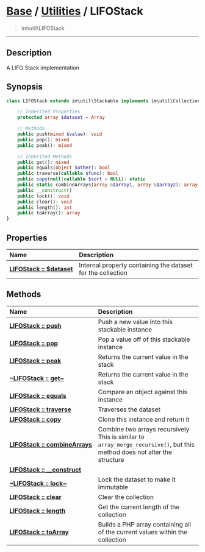 # [Base](base.md) / [Utilities](util.md) / LIFOStack
 > im\util\LIFOStack
____

## Description
A LIFO Stack implementation

## Synopsis
```php
class LIFOStack extends im\util\Stackable implements im\util\Collection, Traversable, IteratorAggregate {

    // Inherited Properties
    protected array $dataset = Array

    // Methods
    public push(mixed $value): void
    public pop(): mixed
    public peak(): mixed

    // Inherited Methods
    public get(): mixed
    public equals(object $other): bool
    public traverse(callable $func): bool
    public copy(null|callable $sort = NULL): static
    public static combineArrays(array &$array1, array &$array2): array
    public __construct()
    public lock(): void
    public clear(): void
    public length(): int
    public toArray(): array
}
```

## Properties
| Name | Description |
| :--- | :---------- |
| [__LIFOStack&nbsp;::&nbsp;$dataset__](util-LIFOStack-var_dataset.md) | Internal property containing the dataset for the collection |

## Methods
| Name | Description |
| :--- | :---------- |
| [__LIFOStack&nbsp;::&nbsp;push__](util-LIFOStack-push.md) | Push a new value into this stackable instance |
| [__LIFOStack&nbsp;::&nbsp;pop__](util-LIFOStack-pop.md) | Pop a value off of this stackable instance |
| [__LIFOStack&nbsp;::&nbsp;peak__](util-LIFOStack-peak.md) | Returns the current value in the stack |
| [__~LIFOStack&nbsp;::&nbsp;get~__](util-LIFOStack-get.md) | Returns the current value in the stack |
| [__LIFOStack&nbsp;::&nbsp;equals__](util-LIFOStack-equals.md) | Compare an object against this instance |
| [__LIFOStack&nbsp;::&nbsp;traverse__](util-LIFOStack-traverse.md) | Traverses the dataset |
| [__LIFOStack&nbsp;::&nbsp;copy__](util-LIFOStack-copy.md) | Clone this instance and return it |
| [__LIFOStack&nbsp;::&nbsp;combineArrays__](util-LIFOStack-combineArrays.md) | Combine two arrays recursively  This is similar to `array_merge_recursive()`, but this method does not alter the structure |
| [__LIFOStack&nbsp;::&nbsp;\_\_construct__](util-LIFOStack-__construct.md) |  |
| [__~LIFOStack&nbsp;::&nbsp;lock~__](util-LIFOStack-lock.md) | Lock the dataset to make it immutable |
| [__LIFOStack&nbsp;::&nbsp;clear__](util-LIFOStack-clear.md) | Clear the collection |
| [__LIFOStack&nbsp;::&nbsp;length__](util-LIFOStack-length.md) | Get the current length of the collection |
| [__LIFOStack&nbsp;::&nbsp;toArray__](util-LIFOStack-toArray.md) | Builds a PHP array containing all of the current values within the collection |
